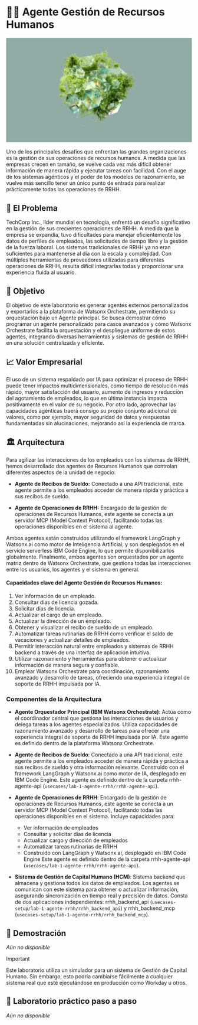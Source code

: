 # 🧑‍💼 Agente Gestión de Recursos Humanos

<img alt="PreguntaRRHH" src="assets/hr_landscape.jpg">

Uno de los principales desafíos que enfrentan las grandes organizaciones es la gestión de sus operaciones de recursos humanos. A medida que las empresas crecen en tamaño, se vuelve cada vez más difícil obtener información de manera rápida y ejecutar tareas con facilidad. Con el auge de los sistemas agénticos y el poder de los modelos de razonamiento, se vuelve más sencillo tener un único punto de entrada para realizar prácticamente todas las operaciones de RRHH.

## 🤔 El Problema
TechCorp Inc., líder mundial en tecnología, enfrentó un desafío significativo en la gestión de sus crecientes operaciones de RRHH. A medida que la empresa se expandía, tuvo dificultades para manejar eficientemente los datos de perfiles de empleados, las solicitudes de tiempo libre y la gestión de la fuerza laboral. Los sistemas tradicionales de RRHH ya no eran suficientes para mantenerse al día con la escala y complejidad. Con múltiples herramientas de proveedores utilizadas para diferentes operaciones de RRHH, resulta difícil integrarlas todas y proporcionar una experiencia fluida al usuario.

## 🎯 Objetivo
El objetivo de este laboratorio es generar agentes externos personalizados y exportarlos a la plataforma de Watsonx Orchestrate, permitiendo su orquestación bajo un Agente principal. Se busca demostrar cómo programar un agente personalizado para casos avanzados y cómo Watsonx Orchestrate facilita la orquestación y el despliegue uniforme de estos agentes, integrando diversas herramientas y sistemas de gestión de RRHH en una solución centralizada y eficiente.

## 📈 Valor Empresarial
El uso de un sistema respaldado por IA para optimizar el proceso de RRHH puede tener impactos multidimensionales, como tiempo de resolución más rápido, mayor satisfacción del usuario, aumento de ingresos y reducción del agotamiento de empleados, lo que en última instancia impacta positivamente en el valor de su negocio. Por otro lado, aprovechar las capacidades agénticas traerá consigo su propio conjunto adicional de valores, como por ejemplo, mayor seguridad de datos y respuestas fundamentadas sin alucinaciones, mejorando así la experiencia de marca. 

## 🏛️ Arquitectura
Para agilizar las interacciones de los empleados con los sistemas de RRHH, hemos desarrollado dos agentes de Recursos Humanos que controlan diferentes aspectos de la unidad de negocio:

- **Agente de Recibos de Sueldo:** Conectado a una API tradicional, este agente permite a los empleados acceder de manera rápida y práctica a sus recibos de sueldo.

- **Agente de Operaciones de RRHH:** Encargado de la gestión de operaciones de Recursos Humanos, este agente se conecta a un servidor MCP (Model Context Protocol), facilitando todas las operaciones disponibles en el sistema al agente.

Ambos agentes están construidos utilizando el framework LangGraph y Watsonx.ai como motor de Inteligencia Artificial, y son desplegados en el servicio serverless IBM Code Engine, lo que permite disponibilizarlos globalmente. Finalmente, ambos agentes son orquestados por un agente matriz dentro de Watsonx Orchestrate, que gestiona todas las interacciones entre los usuarios, los agentes y el sistema en general.

#### Capacidades clave del Agente Gestión de Recursos Humanos:
1. Ver información de un empleado.
2. Consultar días de licencia gozada.
3. Solicitar días de licencia.
4. Actualizar el cargo de un empleado.
5. Actualizar la dirección de un empleado.
6. Obtener y visualizar el recibo de sueldo de un empleado.
7. Automatizar tareas rutinarias de RRHH como verificar el saldo de vacaciones y actualizar detalles de empleados.
8. Permitir interacción natural entre empleados y sistemas de RRHH backend a través de una interfaz de aplicación intuitiva.
9. Utilizar razonamiento y herramientas para obtener o actualizar información de manera segura y confiable.
10. Emplear Watsonx Orchestrate para coordinación, razonamiento avanzado y desarrollo de tareas, ofreciendo una experiencia integral de soporte de RRHH impulsada por IA.

### Componentes de la Arquitectura
- **Agente Orquestador Principal (IBM Watsonx Orchestrate)**: Actúa como el coordinador central que gestiona las interacciones de usuarios y delega tareas a los agentes especializados. Utiliza capacidades de razonamiento avanzado y desarrollo de tareas para ofrecer una experiencia integral de soporte de RRHH impulsada por IA. Este agente es definido dentro de la plataforma Watsonx Orchestrate.

- **Agente de Recibos de Sueldo**: Conectado a una API tradicional, este agente permite a los empleados acceder de manera rápida y práctica a sus recibos de sueldo y otra información relevante. Construido con el framework LangGraph y Watsonx.ai como motor de IA, desplegado en IBM Code Engine. Este agente es definido dentro de la carpeta rrhh-agente-api (`usecases/lab-1-agente-rrhh/rrhh-agente-api`).

- **Agente de Operaciones de RRHH**: Encargado de la gestión de operaciones de Recursos Humanos, este agente se conecta a un servidor MCP (Model Context Protocol), facilitando todas las operaciones disponibles en el sistema. Incluye capacidades para:
  - Ver información de empleados
  - Consultar y solicitar días de licencia
  - Actualizar cargo y dirección de empleados
  - Automatizar tareas rutinarias de RRHH
  - Construido con LangGraph y Watsonx.ai, desplegado en IBM Code Engine
Este agente es definido dentro de la carpeta rrhh-agente-api (`usecases/lab-1-agente-rrhh/rrhh-agente-api`).

- **Sistema de Gestión de Capital Humano (HCM)**: Sistema backend que almacena y gestiona todos los datos de empleados. Los agentes se comunican con este sistema para obtener o actualizar información, asegurando sincronización en tiempo real y precisión de datos. Consta de dos aplicaciones independientes: rrhh_backend_api (`usecases-setup/lab-1-agente-rrhh/rrhh_backend_api`) y rrhh_backend_mcp (`usecases-setup/lab-1-agente-rrhh/rrhh_backend_mcp`).


## 🎥 Demostración
_Aún no disponible_


> [!IMPORTANT]
> Este laboratorio utiliza un simulador para un sistema de Gestión de Capital Humano. Sin embargo, esto podría cambiarse fácilmente a cualquier sistema real que esté ejecutándose en producción como Workday u otros.


## 📄 Laboratorio práctico paso a paso
_Aún no disponible_